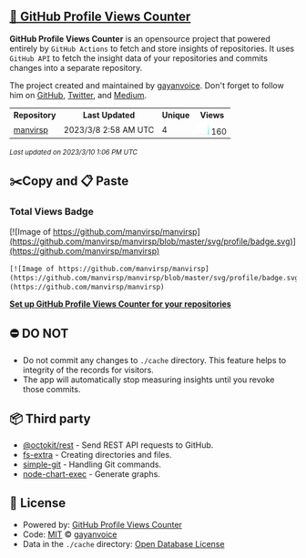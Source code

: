 ## [🚀 GitHub Profile Views Counter](https://github.com/gayanvoice/github-profile-views-counter)
**GitHub Profile Views Counter** is an opensource project that powered entirely by  `GitHub Actions` to fetch and store insights of repositories.
It uses `GitHub API` to fetch the insight data of your repositories and commits changes into a separate repository.

The project created and maintained by [gayanvoice](https://github.com/gayanvoice). Don't forget to follow him on [GitHub](https://github.com/gayanvoice), [Twitter](https://twitter.com/gayanvoice), and [Medium](https://gayanvoice.medium.com/).

<table>
	<tr>
		<th>
			Repository
		</th>
		<th>
			Last Updated
		</th>
		<th>
			Unique
		</th>
		<th>
			Views
		</th>
	</tr>
	<tr>
		<td>
			<a href="https://github.com/manvirsp/manvirsp/tree/master/readme/610620536/year.md">
				manvirsp
			</a>
		</td>
		<td>
			2023/3/8 2:58 AM UTC
		</td>
		<td>
			4
		</td>
		<td>
			<img alt="Response time graph" src="https://github.com/manvirsp/manvirsp/raw/master/graph/610620536/small/year.png" height="20"> 160
		</td>
	</tr>
</table>

<small><i>Last updated on 2023/3/10 1:06 PM UTC</i></small>

## ✂️Copy and 📋 Paste
### Total Views Badge
[![Image of https://github.com/manvirsp/manvirsp](https://github.com/manvirsp/manvirsp/blob/master/svg/profile/badge.svg)](https://github.com/manvirsp/manvirsp)

```readme
[![Image of https://github.com/manvirsp/manvirsp](https://github.com/manvirsp/manvirsp/blob/master/svg/profile/badge.svg)](https://github.com/manvirsp/manvirsp)
```
[**Set up GitHub Profile Views Counter for your repositories**](https://github.com/gayanvoice/github-profile-views-counter)
## ⛔ DO NOT
- Do not commit any changes to `./cache` directory. This feature helps to integrity of the records for visitors.
- The app will automatically stop measuring insights until you revoke those commits.
## 📦 Third party

- [@octokit/rest](https://www.npmjs.com/package/@octokit/rest) - Send REST API requests to GitHub.
- [fs-extra](https://www.npmjs.com/package/fs-extra) - Creating directories and files.
- [simple-git](https://www.npmjs.com/package/simple-git) - Handling Git commands.
- [node-chart-exec](https://www.npmjs.com/package/node-chart-exec) - Generate graphs.
## 📄 License
- Powered by: [GitHub Profile Views Counter](https://github.com/gayanvoice/github-profile-views-counter)
- Code: [MIT](./LICENSE) © [gayanvoice](https://github.com/gayanvoice)
- Data in the `./cache` directory: [Open Database License](https://opendatacommons.org/licenses/odbl/1-0/)